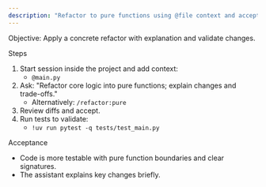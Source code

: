 ```yaml
---
description: "Refactor to pure functions using @file context and accept diffs"
---
```


Objective: Apply a concrete refactor with explanation and validate changes.

Steps
1. Start session inside the project and add context:
   - `@main.py`
2. Ask: "Refactor core logic into pure functions; explain changes and trade-offs."
   - Alternatively: `/refactor:pure`
3. Review diffs and accept.
4. Run tests to validate:
   - `!uv run pytest -q tests/test_main.py`

Acceptance
- Code is more testable with pure function boundaries and clear signatures.
- The assistant explains key changes briefly.



